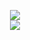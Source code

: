 <p align="center">
  <img src="https://raw.githubusercontent.com/gofiber/recipes/refs/heads/master/file-server/files/gopher.gif"><br/>
  <img src="https://media.tenor.com/6JptszQgCnkAAAAj/text-work.gif">
</p
